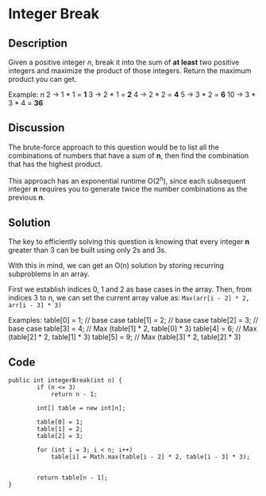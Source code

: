﻿# Integer Break

## Description
Given a positive integer _n_, break it into the sum of **at least** two positive integers and maximize the product of those integers. Return the maximum product you can get.

Example:
n
2 -> 1 * 1 = **1**
3 -> 2 * 1 = **2**
4 -> 2 * 2  = **4**
5 -> 3 * 2  = **6**
10 -> 3 * 3 * 4 = **36**

## Discussion
The brute-force approach to this question would be to list all the combinations of numbers that have a sum of **n**, then find the combination that has the highest product. 

This approach has an exponential runtime O(2<sup>n</sup>), since each subsequent integer **n** requires you to generate twice the number combinations as the previous **n**.

## Solution
The key to efficiently solving this question is knowing that every integer **n** greater than 3 can be built using only 2s and 3s. 

With this in mind, we can get an O(n) solution by storing recurring subproblems in an array.

First we establish indices 0, 1 and 2 as base cases in the array. Then, from indices 3 to n, we can set the current array value as:
`Max(arr[i - 2] * 2, arr[i - 3] * 3)`

Examples:
table[0] = 1; // base case
table[1] = 2; // base case
table[2] = 3; // base case
table[3] = 4; // Max (table[1] * 2, table[0] * 3)
table[4] = 6; // Max (table[2] * 2, table[1] * 3)
table[5] = 9; // Max (table[3] * 2, table[2] * 3)




 



## Code
```
public int integerBreak(int n) {
        if (n <= 3)
            return n - 1;
        
        int[] table = new int[n];
        
        table[0] = 1;
        table[1] = 2;
        table[2] = 3;
        
        for (int i = 3; i < n; i++)
            table[i] = Math.max(table[i - 2] * 2, table[i - 3] * 3);
        
        
        return table[n - 1];
}
```

